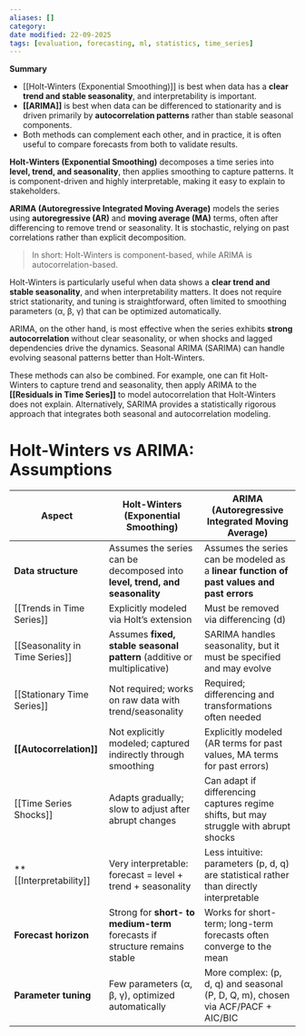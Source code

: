 ```yaml
---
aliases: []
category:
date modified: 22-09-2025
tags: [evaluation, forecasting, ml, statistics, time_series]
---
```

**Summary**
- [[Holt-Winters (Exponential Smoothing)]] is best when data has a **clear trend and stable seasonality**, and interpretability is important.  
- **[[ARIMA]]** is best when data can be differenced to stationarity and is driven primarily by **autocorrelation patterns** rather than stable seasonal components.  
- Both methods can complement each other, and in practice, it is often useful to compare forecasts from both to validate results.

**Holt-Winters (Exponential Smoothing)** decomposes a time series into **level, trend, and seasonality**, then applies smoothing to capture patterns. It is component-driven and highly interpretable, making it easy to explain to stakeholders.

**ARIMA (Autoregressive Integrated Moving Average)** models the series using **autoregressive (AR)** and **moving average (MA)** terms, often after differencing to remove trend or seasonality. It is stochastic, relying on past correlations rather than explicit decomposition.

> In short: Holt-Winters is component-based, while ARIMA is autocorrelation-based.

Holt-Winters is particularly useful when data shows a **clear trend and stable seasonality**, and when interpretability matters. It does not require strict stationarity, and tuning is straightforward, often limited to smoothing parameters (α, β, γ) that can be optimized automatically.

ARIMA, on the other hand, is most effective when the series exhibits **strong autocorrelation** without clear seasonality, or when shocks and lagged dependencies drive the dynamics. Seasonal ARIMA (SARIMA) can handle evolving seasonal patterns better than Holt-Winters.

These methods can also be combined. For example, one can fit Holt-Winters to capture trend and seasonality, then apply ARIMA to the **[[Residuals in Time Series]]** to model autocorrelation that Holt-Winters does not explain. Alternatively, SARIMA provides a statistically rigorous approach that integrates both seasonal and autocorrelation modeling. 

# Holt-Winters vs ARIMA: Assumptions


| Aspect                         | Holt-Winters (Exponential Smoothing)                                        | ARIMA (Autoregressive Integrated Moving Average)                                          |
| ------------------------------ | --------------------------------------------------------------------------- | ----------------------------------------------------------------------------------------- |
| **Data structure**             | Assumes the series can be decomposed into **level, trend, and seasonality** | Assumes the series can be modeled as a **linear function of past values and past errors** |
| [[Trends in Time Series]]      | Explicitly modeled via Holt’s extension                                     | Must be removed via differencing (d)                                                      |
| [[Seasonality in Time Series]] | Assumes **fixed, stable seasonal pattern** (additive or multiplicative)     | SARIMA handles seasonality, but it must be specified and may evolve                       |
| [[Stationary Time Series]]     | Not required; works on raw data with trend/seasonality                      | Required; differencing and transformations often needed                                   |
| **[[Autocorrelation]]**        | Not explicitly modeled; captured indirectly through smoothing               | Explicitly modeled (AR terms for past values, MA terms for past errors)                   |
| [[Time Series Shocks]]         | Adapts gradually; slow to adjust after abrupt changes                       | Can adapt if differencing captures regime shifts, but may struggle with abrupt shocks     |
| **[[Interpretability]]         | Very interpretable: forecast = level + trend + seasonality                  | Less intuitive: parameters (p, d, q) are statistical rather than directly interpretable   |
| **Forecast horizon**           | Strong for **short- to medium-term** forecasts if structure remains stable  | Works for short-term; long-term forecasts often converge to the mean                      |
| **Parameter tuning**           | Few parameters (α, β, γ), optimized automatically                           | More complex: (p, d, q) and seasonal (P, D, Q, m), chosen via ACF/PACF + AIC/BIC          |
